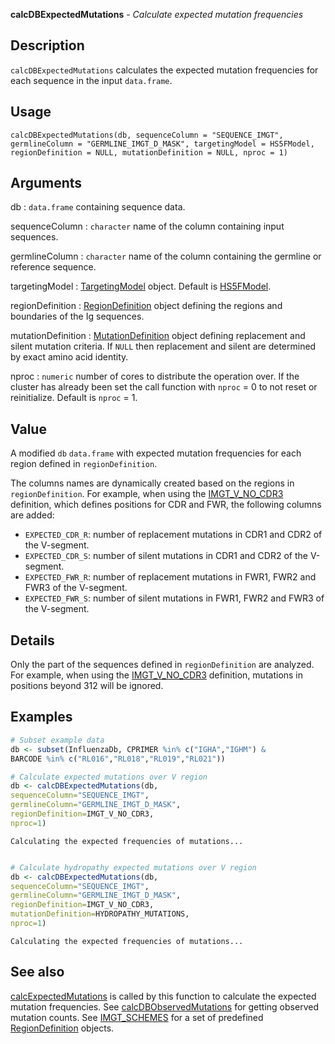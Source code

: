 





**calcDBExpectedMutations** - *Calculate expected mutation frequencies*

Description
--------------------

`calcDBExpectedMutations` calculates the expected mutation frequencies for each 
sequence in the input `data.frame`.


Usage
--------------------
```
calcDBExpectedMutations(db, sequenceColumn = "SEQUENCE_IMGT",
germlineColumn = "GERMLINE_IMGT_D_MASK", targetingModel = HS5FModel,
regionDefinition = NULL, mutationDefinition = NULL, nproc = 1)
```

Arguments
-------------------

db
:   `data.frame` containing sequence data.

sequenceColumn
:   `character` name of the column containing input 
sequences.

germlineColumn
:   `character` name of the column containing 
the germline or reference sequence.

targetingModel
:   [TargetingModel](TargetingModel-class.md) object. Default is [HS5FModel](HS5FModel.md).

regionDefinition
:   [RegionDefinition](RegionDefinition-class.md) object defining the regions
and boundaries of the Ig sequences.

mutationDefinition
:   [MutationDefinition](MutationDefinition-class.md) object defining replacement
and silent mutation criteria. If `NULL` then 
replacement and silent are determined by exact 
amino acid identity.

nproc
:   `numeric` number of cores to distribute the operation
over. If the cluster has already been set the call function with 
`nproc` = 0 to not reset or reinitialize. Default is 
`nproc` = 1.



Value
-------------------

A modified `db` `data.frame` with expected mutation frequencies 
for each region defined in `regionDefinition`.

The columns names are dynamically created based on the regions in  
`regionDefinition`. For example, when using the [IMGT_V_NO_CDR3](IMGT_SCHEMES.md)
definition, which defines positions for CDR and FWR, the following columns are
added:  

+ `EXPECTED_CDR_R`:  number of replacement mutations in CDR1 and 
CDR2 of the V-segment.
+ `EXPECTED_CDR_S`:  number of silent mutations in CDR1 and CDR2 
of the V-segment.
+ `EXPECTED_FWR_R`:  number of replacement mutations in FWR1, 
FWR2 and FWR3 of the V-segment.
+ `EXPECTED_FWR_S`:  number of silent mutations in FWR1, FWR2 and
FWR3 of the V-segment.


Details
-------------------

Only the part of the sequences defined in `regionDefinition` are analyzed. 
For example, when using the [IMGT_V_NO_CDR3](IMGT_SCHEMES.md) definition, mutations in
positions beyond 312 will be ignored.



Examples
-------------------

```R
# Subset example data
db <- subset(InfluenzaDb, CPRIMER %in% c("IGHA","IGHM") & 
BARCODE %in% c("RL016","RL018","RL019","RL021"))

# Calculate expected mutations over V region
db <- calcDBExpectedMutations(db,
sequenceColumn="SEQUENCE_IMGT",
germlineColumn="GERMLINE_IMGT_D_MASK",
regionDefinition=IMGT_V_NO_CDR3,
nproc=1)

```


```
Calculating the expected frequencies of mutations...

```


```R

# Calculate hydropathy expected mutations over V region
db <- calcDBExpectedMutations(db,
sequenceColumn="SEQUENCE_IMGT",
germlineColumn="GERMLINE_IMGT_D_MASK",
regionDefinition=IMGT_V_NO_CDR3,
mutationDefinition=HYDROPATHY_MUTATIONS,
nproc=1)
```


```
Calculating the expected frequencies of mutations...

```



See also
-------------------

[calcExpectedMutations](calcExpectedMutations.md) is called by this function to calculate the expected 
mutation frequencies. See [calcDBObservedMutations](calcDBObservedMutations.md) for getting observed 
mutation counts. See [IMGT_SCHEMES](IMGT_SCHEMES.md) for a set of predefined 
[RegionDefinition](RegionDefinition-class.md) objects.



